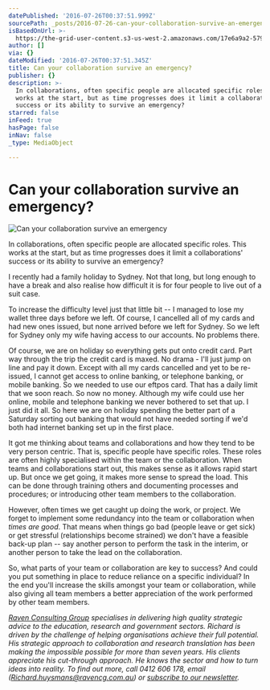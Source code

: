 ```yaml
---
datePublished: '2016-07-26T00:37:51.999Z'
sourcePath: _posts/2016-07-26-can-your-collaboration-survive-an-emergency.md
isBasedOnUrl: >-
  https://the-grid-user-content.s3-us-west-2.amazonaws.com/17e6a9a2-579f-4570-9372-357088f3cfb6.jpg
author: []
via: {}
dateModified: '2016-07-26T00:37:51.345Z'
title: Can your collaboration survive an emergency?
publisher: {}
description: >-
  In collaborations, often specific people are allocated specific roles. This
  works at the start, but as time progresses does it limit a collaborations’
  success or its ability to survive an emergency?
starred: false
inFeed: true
hasPage: false
inNav: false
_type: MediaObject

---
```

# Can your collaboration survive an emergency?
![Can your collaboration survive an emergency](https://s3-us-west-2.amazonaws.com/the-grid-img/p/63285a7ac954af2858b7e8e31c5d33c4e5dac736.jpg)

In collaborations, often specific people are allocated specific roles. This works at the start, but as time progresses does it limit a collaborations' success or its ability to survive an emergency?

I recently had a family holiday to Sydney. Not that long, but long enough to have a break and also realise how difficult it is for four people to live out of a suit case.

To increase the difficulty level just that little bit -- I managed to lose my wallet three days before we left. Of course, I cancelled all of my cards and had new ones issued, but none arrived before we left for Sydney. So we left for Sydney only my wife having access to our accounts. No problems there.

Of course, we are on holiday so everything gets put onto credit card. Part way through the trip the credit card is maxed. No drama - I'll just jump on line and pay it down. Except with all my cards cancelled and yet to be re-issued, I cannot get access to online banking, or telephone banking, or mobile banking. So we needed to use our eftpos card. That has a daily limit that we soon reach. So now no money. Although my wife could use her online, mobile and telephone banking we never bothered to set that up. I just did it all. So here we are on holiday spending the better part of a Saturday sorting out banking that would not have needed sorting if we'd both had internet banking set up in the first place.

It got me thinking about teams and collaborations and how they tend to be very person centric. That is, specific people have specific roles. These roles are often highly specialised within the team or the collaboration. When teams and collaborations start out, this makes sense as it allows rapid start up. But once we get going, it makes more sense to spread the load. This can be done through training others and documenting processes and procedures; or introducing other team members to the collaboration.

However, often times we get caught up doing the work, or project. We forget to implement some redundancy into the team or collaboration when _times are good_. That means when things go bad (people leave or get sick) or get stressful (relationships become strained) we don't have a feasible back-up plan -- say another person to perform the task in the interim, or another person to take the lead on the collaboration.

So, what parts of your team or collaboration are key to success? And could you put something in place to reduce reliance on a specific individual? In the end you'll increase the skills amongst your team or collaboration, while also giving all team members a better appreciation of the work performed by other team members.

_[Raven Consulting Group][0] specialises in delivering high quality strategic advice to the education, research and government sectors. Richard is driven by the challenge of helping organisations achieve their full potential. His strategic approach to collaboration and research translation has been making the impossible possible for more than seven years. His clients appreciate his cut-through approach. He knows the sector and how to turn ideas into reality. To find out more, call 0412 606 178, email ([Richard.huysmans@ravencg.com.au][1]) or [subscribe to our newsletter][2]._

[0]: http://www.ravencg.com.au/
[1]: mailto:Richard.huysmans@ravencg.com.au
[2]: http://vbic.us7.list-manage1.com/subscribe?u=2cc4239758d763b87b7070e86&id=5606321d11
